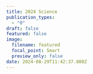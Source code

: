 ```yaml
---
title: 2024 Science
publication_types:
  - "0"
draft: false
featured: false
image:
  filename: featured
  focal_point: Smart
  preview_only: false
date: 2024-08-29T11:42:37.800Z
---
```

